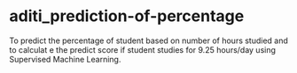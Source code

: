 # aditi_prediction-of-percentage
To predict the percentage of student based on number of hours studied and to calculat  e the predict score if student studies for 9.25 hours/day using Supervised Machine Learning.
